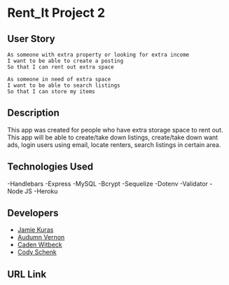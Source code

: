 # Rent_It Project 2

## User Story

```
As someone with extra property or looking for extra income
I want to be able to create a posting
So that I can rent out extra space

As someone in need of extra space
I want to be able to search listings
So that I can store my items
```

## Description

This app was created for people who have extra storage space to rent out. This app will be able to create/take down listings, create/take down want ads, login users using email, locate renters, search listings in certain area.

## Technologies Used
-Handlebars
-Express
-MySQL
-Bcrypt
-Sequelize
-Dotenv
-Validator
-Node JS
-Heroku


## Developers
- [Jamie Kuras](https://github.com/jkur16)
- [Audumn Vernon](https://github.com/audumnv)
- [Caden Witbeck](https://github.com/CadenWit)
- [Cody Schenk](https://github.com/Codyschenk)

## URL Link
